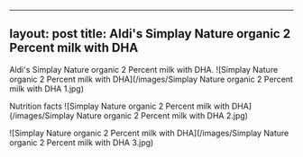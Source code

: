 ---
layout: post
title: Aldi's Simplay Nature organic 2 Percent milk with DHA
----

Aldi's Simplay Nature organic 2 Percent milk with DHA.
![Simplay Nature organic 2 Percent milk with DHA](/images/Simplay Nature organic 2 Percent milk with DHA 1.jpg)

Nutrition facts
![Simplay Nature organic 2 Percent milk with DHA](/images/Simplay Nature organic 2 Percent milk with DHA 2.jpg)

![Simplay Nature organic 2 Percent milk with DHA](/images/Simplay Nature organic 2 Percent milk with DHA 3.jpg)
